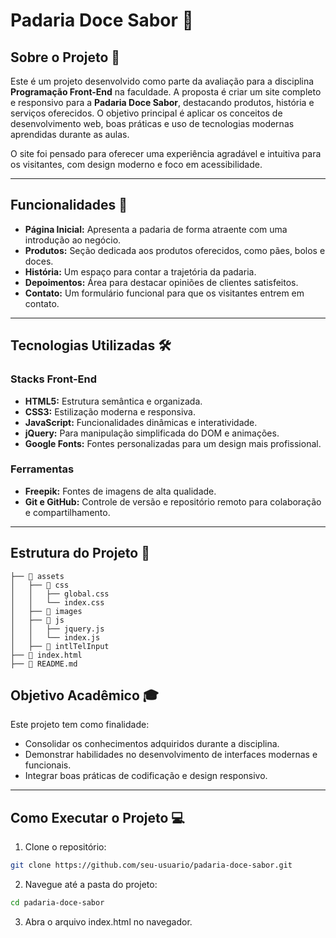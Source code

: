# Padaria Doce Sabor 🍞

## Sobre o Projeto 📖

Este é um projeto desenvolvido como parte da avaliação para a disciplina **Programação Front-End** na faculdade. A proposta é criar um site completo e responsivo para a **Padaria Doce Sabor**, destacando produtos, história e serviços oferecidos. O objetivo principal é aplicar os conceitos de desenvolvimento web, boas práticas e uso de tecnologias modernas aprendidas durante as aulas.

O site foi pensado para oferecer uma experiência agradável e intuitiva para os visitantes, com design moderno e foco em acessibilidade.

---

## Funcionalidades 🚀

- **Página Inicial:** Apresenta a padaria de forma atraente com uma introdução ao negócio.
- **Produtos:** Seção dedicada aos produtos oferecidos, como pães, bolos e doces.
- **História:** Um espaço para contar a trajetória da padaria.
- **Depoimentos:** Área para destacar opiniões de clientes satisfeitos.
- **Contato:** Um formulário funcional para que os visitantes entrem em contato.

---

## Tecnologias Utilizadas 🛠️

### **Stacks Front-End**
- **HTML5:** Estrutura semântica e organizada.
- **CSS3:** Estilização moderna e responsiva.
- **JavaScript:** Funcionalidades dinâmicas e interatividade.
- **jQuery:** Para manipulação simplificada do DOM e animações.
- **Google Fonts:** Fontes personalizadas para um design mais profissional.

### **Ferramentas**
- **Freepik:** Fontes de imagens de alta qualidade.
- **Git e GitHub:** Controle de versão e repositório remoto para colaboração e compartilhamento.

---

## Estrutura do Projeto 📂

```plaintext
├── 📁 assets
│   ├── 📁 css
│   │   ├── global.css
│   │   └── index.css
│   ├── 📁 images
│   ├── 📁 js
│   │   ├── jquery.js
│   │   └── index.js
│   ├── 📁 intlTelInput
├── 📄 index.html
├── 📄 README.md

```

## Objetivo Acadêmico 🎓

Este projeto tem como finalidade:

- Consolidar os conhecimentos adquiridos durante a disciplina.
- Demonstrar habilidades no desenvolvimento de interfaces modernas e funcionais.
- Integrar boas práticas de codificação e design responsivo.

---

## Como Executar o Projeto 💻

1. Clone o repositório:
```bash
git clone https://github.com/seu-usuario/padaria-doce-sabor.git
```

2. Navegue até a pasta do projeto:
```bash
cd padaria-doce-sabor
```

3. Abra o arquivo index.html no navegador.
